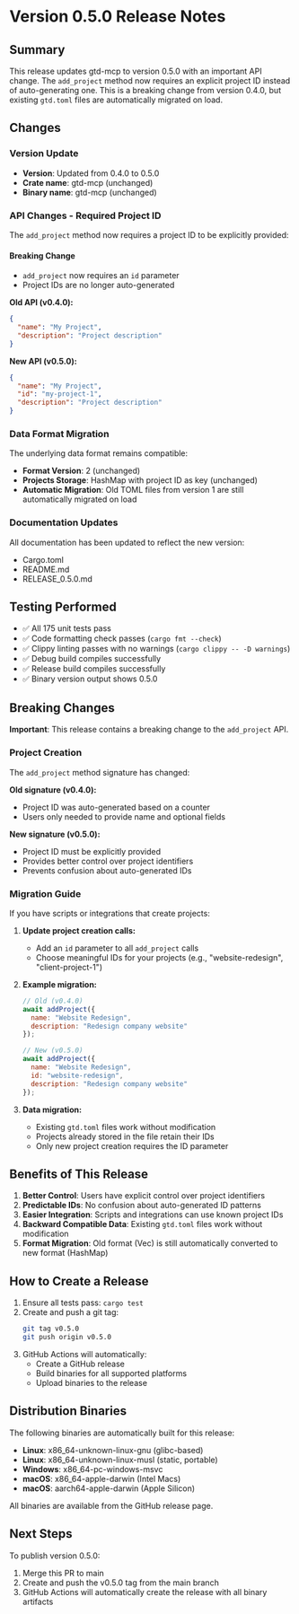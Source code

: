 # Version 0.5.0 Release Notes

## Summary

This release updates gtd-mcp to version 0.5.0 with an important API change. The `add_project` method now requires an explicit project ID instead of auto-generating one. This is a breaking change from version 0.4.0, but existing `gtd.toml` files are automatically migrated on load.

## Changes

### Version Update
- **Version**: Updated from 0.4.0 to 0.5.0
- **Crate name**: gtd-mcp (unchanged)
- **Binary name**: gtd-mcp (unchanged)

### API Changes - Required Project ID

The `add_project` method now requires a project ID to be explicitly provided:

#### Breaking Change
- `add_project` now requires an `id` parameter
- Project IDs are no longer auto-generated

**Old API (v0.4.0):**
```json
{
  "name": "My Project",
  "description": "Project description"
}
```

**New API (v0.5.0):**
```json
{
  "name": "My Project",
  "id": "my-project-1",
  "description": "Project description"
}
```

### Data Format Migration

The underlying data format remains compatible:
- **Format Version**: 2 (unchanged)
- **Projects Storage**: HashMap with project ID as key (unchanged)
- **Automatic Migration**: Old TOML files from version 1 are still automatically migrated on load

### Documentation Updates

All documentation has been updated to reflect the new version:
- Cargo.toml
- README.md
- RELEASE_0.5.0.md

## Testing Performed

- ✅ All 175 unit tests pass
- ✅ Code formatting check passes (`cargo fmt --check`)
- ✅ Clippy linting passes with no warnings (`cargo clippy -- -D warnings`)
- ✅ Debug build compiles successfully
- ✅ Release build compiles successfully
- ✅ Binary version output shows 0.5.0

## Breaking Changes

**Important**: This release contains a breaking change to the `add_project` API.

### Project Creation

The `add_project` method signature has changed:

**Old signature (v0.4.0):**
- Project ID was auto-generated based on a counter
- Users only needed to provide name and optional fields

**New signature (v0.5.0):**
- Project ID must be explicitly provided
- Provides better control over project identifiers
- Prevents confusion about auto-generated IDs

### Migration Guide

If you have scripts or integrations that create projects:

1. **Update project creation calls:**
   - Add an `id` parameter to all `add_project` calls
   - Choose meaningful IDs for your projects (e.g., "website-redesign", "client-project-1")

2. **Example migration:**
   ```javascript
   // Old (v0.4.0)
   await addProject({
     name: "Website Redesign",
     description: "Redesign company website"
   });
   
   // New (v0.5.0)
   await addProject({
     name: "Website Redesign",
     id: "website-redesign",
     description: "Redesign company website"
   });
   ```

3. **Data migration:**
   - Existing `gtd.toml` files work without modification
   - Projects already stored in the file retain their IDs
   - Only new project creation requires the ID parameter

## Benefits of This Release

1. **Better Control**: Users have explicit control over project identifiers
2. **Predictable IDs**: No confusion about auto-generated ID patterns
3. **Easier Integration**: Scripts and integrations can use known project IDs
4. **Backward Compatible Data**: Existing `gtd.toml` files work without modification
5. **Format Migration**: Old format (Vec) is still automatically converted to new format (HashMap)

## How to Create a Release

1. Ensure all tests pass: `cargo test`
2. Create and push a git tag:
   ```bash
   git tag v0.5.0
   git push origin v0.5.0
   ```
3. GitHub Actions will automatically:
   - Create a GitHub release
   - Build binaries for all supported platforms
   - Upload binaries to the release

## Distribution Binaries

The following binaries are automatically built for this release:

- **Linux**: x86_64-unknown-linux-gnu (glibc-based)
- **Linux**: x86_64-unknown-linux-musl (static, portable)
- **Windows**: x86_64-pc-windows-msvc
- **macOS**: x86_64-apple-darwin (Intel Macs)
- **macOS**: aarch64-apple-darwin (Apple Silicon)

All binaries are available from the GitHub release page.

## Next Steps

To publish version 0.5.0:
1. Merge this PR to main
2. Create and push the v0.5.0 tag from the main branch
3. GitHub Actions will automatically create the release with all binary artifacts
